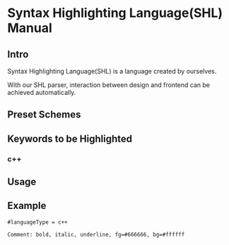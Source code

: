# Syntax Highlighting Language(SHL) Manual

## Intro

Syntax Highlighting Language(SHL) is a language created by ourselves.

With our SHL parser, interaction between design and frontend can be achieved automatically.

## Preset Schemes



## Keywords to be Highlighted

### c++



## Usage

## Example

```
#languageType = c++

Comment: bold, italic, underline, fg=#666666, bg=#ffffff

```